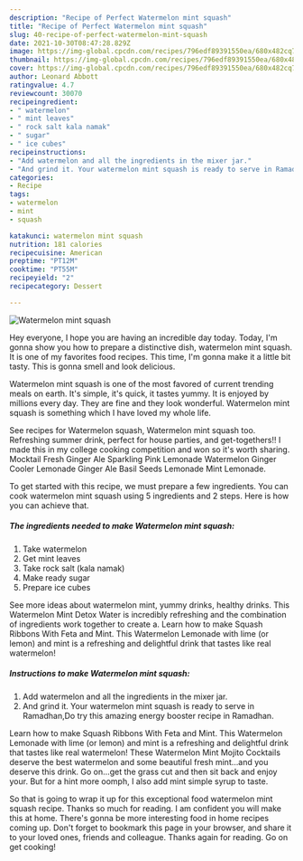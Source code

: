 ```yaml
---
description: "Recipe of Perfect Watermelon mint squash"
title: "Recipe of Perfect Watermelon mint squash"
slug: 40-recipe-of-perfect-watermelon-mint-squash
date: 2021-10-30T08:47:28.829Z
image: https://img-global.cpcdn.com/recipes/796edf89391550ea/680x482cq70/watermelon-mint-squash-recipe-main-photo.jpg
thumbnail: https://img-global.cpcdn.com/recipes/796edf89391550ea/680x482cq70/watermelon-mint-squash-recipe-main-photo.jpg
cover: https://img-global.cpcdn.com/recipes/796edf89391550ea/680x482cq70/watermelon-mint-squash-recipe-main-photo.jpg
author: Leonard Abbott
ratingvalue: 4.7
reviewcount: 30070
recipeingredient:
- " watermelon"
- " mint leaves"
- " rock salt kala namak"
- " sugar"
- " ice cubes"
recipeinstructions:
- "Add watermelon and all the ingredients in the mixer jar."
- "And grind it. Your watermelon mint squash is ready to serve in Ramadhan,Do try this amazing energy booster recipe in Ramadhan."
categories:
- Recipe
tags:
- watermelon
- mint
- squash

katakunci: watermelon mint squash 
nutrition: 181 calories
recipecuisine: American
preptime: "PT12M"
cooktime: "PT55M"
recipeyield: "2"
recipecategory: Dessert

---
```



![Watermelon mint squash](https://img-global.cpcdn.com/recipes/796edf89391550ea/680x482cq70/watermelon-mint-squash-recipe-main-photo.jpg)

Hey everyone, I hope you are having an incredible day today. Today, I'm gonna show you how to prepare a distinctive dish, watermelon mint squash. It is one of my favorites food recipes. This time, I'm gonna make it a little bit tasty. This is gonna smell and look delicious.

Watermelon mint squash is one of the most favored of current trending meals on earth. It's simple, it's quick, it tastes yummy. It is enjoyed by millions every day. They are fine and they look wonderful. Watermelon mint squash is something which I have loved my whole life.

See recipes for Watermelon squash, Watermelon mint squash too. Refreshing summer drink, perfect for house parties, and get-togethers!! I made this in my college cooking competition and won so it&#39;s worth sharing. Mocktail Fresh Ginger Ale Sparkling Pink Lemonade Watermelon Ginger Cooler Lemonade Ginger Ale Basil Seeds Lemonade Mint Lemonade.


To get started with this recipe, we must prepare a few ingredients. You can cook watermelon mint squash using 5 ingredients and 2 steps. Here is how you can achieve that.

<!--inarticleads1-->

##### The ingredients needed to make Watermelon mint squash:

1. Take  watermelon
1. Get  mint leaves
1. Take  rock salt (kala namak)
1. Make ready  sugar
1. Prepare  ice cubes


See more ideas about watermelon mint, yummy drinks, healthy drinks. This Watermelon Mint Detox Water is incredibly refreshing and the combination of ingredients work together to create a. Learn how to make Squash Ribbons With Feta and Mint. This Watermelon Lemonade with lime (or lemon) and mint is a refreshing and delightful drink that tastes like real watermelon! 

<!--inarticleads2-->

##### Instructions to make Watermelon mint squash:

1. Add watermelon and all the ingredients in the mixer jar.
1. And grind it. Your watermelon mint squash is ready to serve in Ramadhan,Do try this amazing energy booster recipe in Ramadhan.


Learn how to make Squash Ribbons With Feta and Mint. This Watermelon Lemonade with lime (or lemon) and mint is a refreshing and delightful drink that tastes like real watermelon! These Watermelon Mint Mojito Cocktails deserve the best watermelon and some beautiful fresh mint…and you deserve this drink. Go on…get the grass cut and then sit back and enjoy your. But for a hint more oomph, I also add mint simple syrup to taste. 

So that is going to wrap it up for this exceptional food watermelon mint squash recipe. Thanks so much for reading. I am confident you will make this at home. There's gonna be more interesting food in home recipes coming up. Don't forget to bookmark this page in your browser, and share it to your loved ones, friends and colleague. Thanks again for reading. Go on get cooking!
